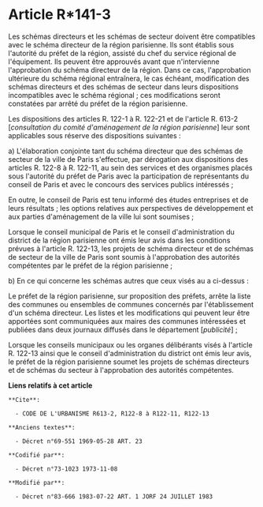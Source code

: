 # Article R*141-3

Les schémas directeurs et les schémas de secteur doivent être compatibles avec le schéma directeur de la région parisienne.
Ils sont établis sous l'autorité du préfet de la région, assisté du chef du service régional de l'équipement. Ils peuvent
être approuvés avant que n'intervienne l'approbation du schéma directeur de la région. Dans ce cas, l'approbation ultérieure
du schéma régional entraînera, le cas échéant, modification des schémas directeurs et des schémas de secteur dans leurs
dispositions incompatibles avec le schéma régional ; ces modifications seront constatées par arrêté du préfet de la région
parisienne.

Les dispositions des articles R. 122-1 à R. 122-21 et de l'article R. 613-2 [*consultation du comité d'aménagement de la
région parisienne*] leur sont applicables sous réserve des dispositions suivantes :

a) L'élaboration conjointe tant du schéma directeur que des schémas de secteur de la ville de Paris s'effectue, par
dérogation aux dispositions des articles R. 122-8 à R. 122-11, au sein des services et des organismes placés sous l'autorité
du préfet de Paris avec la participation de représentants du conseil de Paris et avec le concours des services publics
intéressés ;

En outre, le conseil de Paris est tenu informé des études entreprises et de leurs résultats ; les options relatives aux
perspectives de développement et aux parties d'aménagement de la ville lui sont soumises ;

Lorsque le conseil municipal de Paris et le conseil d'administration du district de la région parisienne ont émis leur avis
dans les conditions prévues à l'article R. 122-13, les projets de schéma directeur et de schémas de secteur de la ville de
Paris sont soumis à l'approbation des autorités compétentes par le préfet de la région parisienne ;

b) En ce qui concerne les schémas autres que ceux visés au a ci-dessus :

Le préfet de la région parisienne, sur proposition des préfets, arrête la liste des communes ou ensembles de communes
concernés par l'établissement d'un schéma directeur. Les listes et les modifications qui peuvent leur être apportées sont
communiquées aux maires des communes intéressées et publiées dans deux journaux diffusés dans le département [*publicité*] ;

Lorsque les conseils municipaux ou les organes délibérants visés à l'article R. 122-13 ainsi que le conseil d'administration
du district ont émis leur avis, le préfet de la région parisienne soumet les projets de schémas directeurs et de schémas du
secteur à l'approbation des autorités compétentes.

**Liens relatifs à cet article**

	**Cite**:

	  - CODE DE L'URBANISME R613-2, R122-8 à R122-11, R122-13

	**Anciens textes**:

	  - Décret n°69-551 1969-05-28 ART. 23

	**Codifié par**:

	  - Décret n°73-1023 1973-11-08

	**Modifié par**:

	  - Décret n°83-666 1983-07-22 ART. 1 JORF 24 JUILLET 1983
